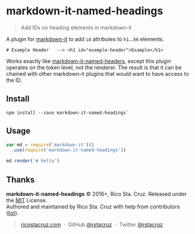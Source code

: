 # markdown-it-named-headings
 
> Add IDs no heading elements in markdown-it

A plugin for [markdown-it][] to add `id` attributes to `h1`...`h6` elements.

```
# Example Header   --> <h1 id="example-header">Example</h1>
```

Works exactly like [markdown-it-named-headers][], except this plugin operates on the token level, not the renderer. The result is that it can be chained with other markdown-it plugins that would want to have access to the ID.

## Install

```
npm install --save markdown-it-named-headings`
```

## Usage

```js
var md = require('markdown-it')()
  .use(require('markdown-it-named-headings'))

md.render('# hello')
```

[markdown-it]: https://github.com/markdown-it/markdown-it
[markdown-it-named-headers]: https://www.npmjs.com/package/markdown-it-named-headers

## Thanks

**markdown-it-named-headings** © 2016+, Rico Sta. Cruz. Released under the [MIT] License.<br>
Authored and maintained by Rico Sta. Cruz with help from contributors ([list][contributors]).

> [ricostacruz.com](http://ricostacruz.com) &nbsp;&middot;&nbsp;
> GitHub [@rstacruz](https://github.com/rstacruz) &nbsp;&middot;&nbsp;
> Twitter [@rstacruz](https://twitter.com/rstacruz)

[MIT]: http://mit-license.org/
[contributors]: http://github.com/rstacruz/markdown-it-named-headings/contributors
